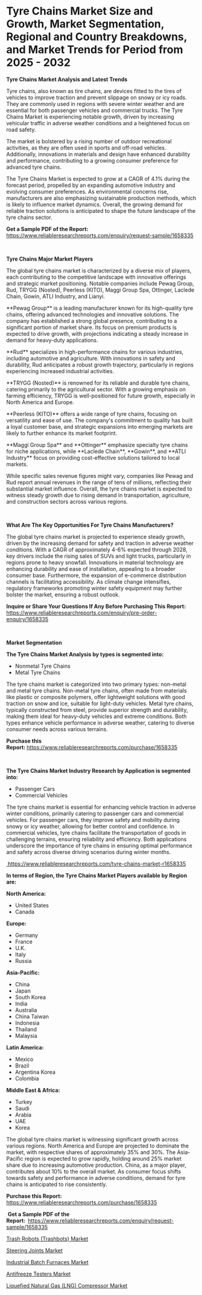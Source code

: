 <p><h1>Tyre Chains Market Size and Growth, Market Segmentation, Regional and Country Breakdowns, and Market Trends for Period from 2025 -  2032</h1></p><p><strong>Tyre Chains Market Analysis and Latest Trends</strong></p>
<p><p>Tyre chains, also known as tire chains, are devices fitted to the tires of vehicles to improve traction and prevent slippage on snowy or icy roads. They are commonly used in regions with severe winter weather and are essential for both passenger vehicles and commercial trucks. The Tyre Chains Market is experiencing notable growth, driven by increasing vehicular traffic in adverse weather conditions and a heightened focus on road safety. </p><p>The market is bolstered by a rising number of outdoor recreational activities, as they are often used in sports and off-road vehicles. Additionally, innovations in materials and design have enhanced durability and performance, contributing to a growing consumer preference for advanced tyre chains. </p><p>The Tyre Chains Market is expected to grow at a CAGR of 4.1% during the forecast period, propelled by an expanding automotive industry and evolving consumer preferences. As environmental concerns rise, manufacturers are also emphasizing sustainable production methods, which is likely to influence market dynamics. Overall, the growing demand for reliable traction solutions is anticipated to shape the future landscape of the tyre chains sector.</p></p>
<p><strong>Get a Sample PDF of the Report:&nbsp;</strong> <a href="https://www.reliableresearchreports.com/enquiry/request-sample/1658335?utm_campaign=12&utm_medium=2&utm_source=Github&utm_content=ia&utm_term=30032025&utm_id=tyre-chains">https://www.reliableresearchreports.com/enquiry/request-sample/1658335</a></p>
<p>&nbsp;</p>
<p><strong>Tyre Chains Major Market Players</strong></p>
<p><p>The global tyre chains market is characterized by a diverse mix of players, each contributing to the competitive landscape with innovative offerings and strategic market positioning. Notable companies include Pewag Group, Rud, TRYGG (Nosted), Peerless (KITO), Maggi Group Spa, Ottinger, Laclede Chain, Gowin, ATLI Industry, and Lianyi.</p><p>**Pewag Group** is a leading manufacturer known for its high-quality tyre chains, offering advanced technologies and innovative solutions. The company has established a strong global presence, contributing to a significant portion of market share. Its focus on premium products is expected to drive growth, with projections indicating a steady increase in demand for heavy-duty applications.</p><p>**Rud** specializes in high-performance chains for various industries, including automotive and agriculture. With innovations in safety and durability, Rud anticipates a robust growth trajectory, particularly in regions experiencing increased industrial activities.</p><p>**TRYGG (Nosted)** is renowned for its reliable and durable tyre chains, catering primarily to the agricultural sector. With a growing emphasis on farming efficiency, TRYGG is well-positioned for future growth, especially in North America and Europe.</p><p>**Peerless (KITO)** offers a wide range of tyre chains, focusing on versatility and ease of use. The company's commitment to quality has built a loyal customer base, and strategic expansions into emerging markets are likely to further enhance its market footprint.</p><p>**Maggi Group Spa** and **Ottinger** emphasize specialty tyre chains for niche applications, while **Laclede Chain**, **Gowin**, and **ATLI Industry** focus on providing cost-effective solutions tailored to local markets.</p><p>While specific sales revenue figures might vary, companies like Pewag and Rud report annual revenues in the range of tens of millions, reflecting their substantial market influence. Overall, the tyre chains market is expected to witness steady growth due to rising demand in transportation, agriculture, and construction sectors across various regions.</p></p>
<p>&nbsp;</p>
<p><strong>What Are The Key Opportunities For Tyre Chains Manufacturers?</strong></p>
<p><p>The global tyre chains market is projected to experience steady growth, driven by the increasing demand for safety and traction in adverse weather conditions. With a CAGR of approximately 4-6% expected through 2028, key drivers include the rising sales of SUVs and light trucks, particularly in regions prone to heavy snowfall. Innovations in material technology are enhancing durability and ease of installation, appealing to a broader consumer base. Furthermore, the expansion of e-commerce distribution channels is facilitating accessibility. As climate change intensifies, regulatory frameworks promoting winter safety equipment may further bolster the market, ensuring a robust outlook.</p></p>
<p><strong>Inquire or Share Your Questions If Any Before Purchasing This Report:</strong> <a href="https://www.reliableresearchreports.com/enquiry/pre-order-enquiry/1658335?utm_campaign=12&utm_medium=2&utm_source=Github&utm_content=ia&utm_term=30032025&utm_id=tyre-chains">https://www.reliableresearchreports.com/enquiry/pre-order-enquiry/1658335</a></p>
<p>&nbsp;</p>
<p><strong>Market Segmentation</strong></p>
<p><strong>The Tyre Chains Market Analysis by types is segmented into:</strong></p>
<p><ul><li>Nonmetal Tyre Chains</li><li>Metal Tyre Chains</li></ul></p>
<p><p>The tyre chains market is categorized into two primary types: non-metal and metal tyre chains. Non-metal tyre chains, often made from materials like plastic or composite polymers, offer lightweight solutions with good traction on snow and ice, suitable for light-duty vehicles. Metal tyre chains, typically constructed from steel, provide superior strength and durability, making them ideal for heavy-duty vehicles and extreme conditions. Both types enhance vehicle performance in adverse weather, catering to diverse consumer needs across various terrains.</p></p>
<p><strong>Purchase this Report:&nbsp;</strong><a href="https://www.reliableresearchreports.com/purchase/1658335?utm_campaign=12&utm_medium=2&utm_source=Github&utm_content=ia&utm_term=30032025&utm_id=tyre-chains">https://www.reliableresearchreports.com/purchase/1658335</a></p>
<p>&nbsp;</p>
<p><strong>The Tyre Chains Market Industry Research by Application is segmented into:</strong></p>
<p><ul><li>Passenger Cars</li><li>Commercial Vehicles</li></ul></p>
<p><p>The tyre chains market is essential for enhancing vehicle traction in adverse winter conditions, primarily catering to passenger cars and commercial vehicles. For passenger cars, they improve safety and mobility during snowy or icy weather, allowing for better control and confidence. In commercial vehicles, tyre chains facilitate the transportation of goods in challenging terrains, ensuring reliability and efficiency. Both applications underscore the importance of tyre chains in ensuring optimal performance and safety across diverse driving scenarios during winter months.</p></p>
<p><a href="https://www.reliableresearchreports.com/tyre-chains-market-r1658335?utm_campaign=12&utm_medium=2&utm_source=Github&utm_content=ia&utm_term=30032025&utm_id=tyre-chains">&nbsp;https://www.reliableresearchreports.com/tyre-chains-market-r1658335</a></p>
<p><strong>In terms of Region, the Tyre Chains Market Players available by Region are:</strong></p>
<p>
    <p> <strong> North America: </strong>
        <ul>
            <li>United States</li>
            <li>Canada</li>
        </ul>
        </p> 
    <p> <strong> Europe: </strong>
        <ul>
            <li>Germany</li>
            <li>France</li>
            <li>U.K.</li>
            <li>Italy</li>
            <li>Russia</li>
        </ul>
        </p> 
    <p> <strong> Asia-Pacific: </strong>
        <ul>
            <li>China</li>
            <li>Japan</li>
            <li>South Korea</li>
            <li>India</li>
            <li>Australia</li>
            <li>China Taiwan</li>
            <li>Indonesia</li>
            <li>Thailand</li>
            <li>Malaysia</li>
        </ul>
        </p> 
    <p> <strong> Latin America: </strong>
        <ul>
            <li>Mexico</li>
            <li>Brazil</li>
            <li>Argentina Korea</li>
            <li>Colombia</li>
        </ul>
        </p> 
    <p> <strong> Middle East & Africa: </strong>
        <ul>
            <li>Turkey</li>
            <li>Saudi</li>
            <li>Arabia</li>
            <li>UAE</li>
            <li>Korea</li>
        </ul>
    </p>
    </p>
<p><p>The global tyre chains market is witnessing significant growth across various regions. North America and Europe are projected to dominate the market, with respective shares of approximately 35% and 30%. The Asia-Pacific region is expected to grow rapidly, holding around 25% market share due to increasing automotive production. China, as a major player, contributes about 10% to the overall market. As consumer focus shifts towards safety and performance in adverse conditions, demand for tyre chains is anticipated to rise consistently.</p></p>
<p><strong>Purchase this Report: </strong><a href="https://www.reliableresearchreports.com/purchase/1658335?utm_campaign=12&utm_medium=2&utm_source=Github&utm_content=ia&utm_term=30032025&utm_id=tyre-chains">https://www.reliableresearchreports.com/purchase/1658335</a></p>
<p>&nbsp;<strong>Get a Sample PDF of the Report:&nbsp;&nbsp;</strong><a href="https://www.reliableresearchreports.com/enquiry/request-sample/1658335?utm_campaign=12&utm_medium=2&utm_source=Github&utm_content=ia&utm_term=30032025&utm_id=tyre-chains">https://www.reliableresearchreports.com/enquiry/request-sample/1658335</a></p>
<p><strong></strong></p>
<p><p><a href="https://www.linkedin.com/pulse/global-regional-expansion-trash-robots-trashbots-market-projected-ef35f?utm_campaign=12&utm_medium=2&utm_source=Github&utm_content=ia&utm_term=30032025&utm_id=tyre-chains">Trash Robots (Trashbots) Market</a></p><p><a href="https://github.com/sarialahipff/Market-Research-Report-List-1/blob/main/steering-joints-market.md?utm_campaign=12&utm_medium=2&utm_source=Github&utm_content=ia&utm_term=30032025&utm_id=tyre-chains">Steering Joints Market</a></p><p><a href="https://www.linkedin.com/pulse/precise-revenue-projections-industrial-batch-furnaces-market-ywmlc?utm_campaign=12&utm_medium=2&utm_source=Github&utm_content=ia&utm_term=30032025&utm_id=tyre-chains">Industrial Batch Furnaces Market</a></p><p><a href="https://github.com/seemagarbeha/Market-Research-Report-List-1/blob/main/antifreeze-testers-market.md?utm_campaign=12&utm_medium=2&utm_source=Github&utm_content=ia&utm_term=30032025&utm_id=tyre-chains">Antifreeze Testers Market</a></p><p><a href="https://www.linkedin.com/pulse/liquefied-natural-gas-lng-compressor-industry-growth-opportunities-pazxf?utm_campaign=12&utm_medium=2&utm_source=Github&utm_content=ia&utm_term=30032025&utm_id=tyre-chains">Liquefied Natural Gas (LNG) Compressor Market</a></p></p>